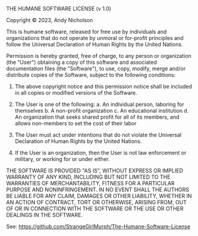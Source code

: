 THE HUMANE SOFTWARE LICENSE (v 1.0)

Copyright © 2023, Andy Nicholson

This is humane software, released for free use by individuals and organizations
that do not operate by unmoral or for-profit principles and follow the Universal
Declaration of Human Rights by the United Nations.

Permission is hereby granted, free of charge, to any person or organization
(the "User") obtaining a copy of this software and associated documentation
files (the "Software"), to use, copy, modify, merge and/or distribute
copies of the Software, subject to the following conditions:

1. The above copyright notice and this permission notice shall be
   included in all copies or modified versions of the Software.

2. The User is one of the following:
   a. An individual person, laboring for themselves
   b. A non-profit organization
   c. An educational institution
   d. An organization that seeks shared profit for all of its members,
      and allows non-members to set the cost of their labor

3. The User must act under intentions that do not violate
   the Universal Declaration of Human Rights by the United Nations.

4. If the User is an organization, then the User is not
   law enforcement or military, or working for or under either.

THE SOFTWARE IS PROVIDED "AS IS", WITHOUT EXPRESS OR IMPLIED WARRANTY OF ANY KIND,
INCLUDING BUT NOT LIMITED TO THE WARRANTIES OF MERCHANTABILITY, FITNESS FOR
A PARTICULAR PURPOSE AND NONINFRINGEMENT. IN NO EVENT SHALL THE AUTHORS BE LIABLE
FOR ANY CLAIM, DAMAGES OR OTHER LIABILITY, WHETHER IN AN ACTION OF CONTRACT,
TORT OR OTHERWISE, ARISING FROM, OUT OF OR IN CONNECTION WITH THE SOFTWARE
OR THE USE OR OTHER DEALINGS IN THE SOFTWARE.

See: <https://github.com/StrangeGirlMurph/The-Humane-Software-License>